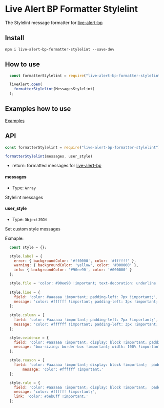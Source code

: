 # Live Alert BP Formatter Stylelint

The Stylelint message formatter for [live-alert-bp](https://github.com/Yuriy-Svetlov/live-alert-bp)


##  Install
```shell
npm i live-alert-bp-formatter-stylelint --save-dev
```

## How to use

```javascript
  const formatterStylelint = require("live-alert-bp-formatter-stylelint");

  liveAlert.open(
    formatterStylelint(MessagesStylelint)
  );
```

## Examples how to use

[Examples](https://github.com/Yuriy-Svetlov/live-alert-bp#examples)

## API

```javascript
const formatterStylelint = require("live-alert-bp-formatter-stylelint");

formatterStylelint(messages, user_style)
```

* return:  formatted messages for [live-alert-bp](https://github.com/Yuriy-Svetlov/live-alert-bp)

#### messages
* Type: `Array`

Stylelint messages

#### user_style
* Type: `ObjectJSON`

Set custom style messages

Exmaple:
```javascript
  const style = {};	

  style.label = {
	error: { backgroundColor: '#ff0000', color: '#ffffff' },
	warning: { backgroundColor: 'yellow', color: '#000000' },
	info: { backgroundColor: '#90ee90', color: '#000000' }
  };

  style.file = 'color: #90ee90 !important; text-decoration: underline !important;';
	
  style.line = {
	field: 'color: #aaaaaa !important; padding-left: 7px !important;', 
	message: 'color: #ffffff !important; padding-left: 3px !important;'
  };
	
  style.column = {
	field: 'color: #aaaaaa !important; padding-left: 7px !important;', 
	message: 'color: #ffffff !important; padding-left: 3px !important;'
  };

  style.evidence = {
	field: 'color: #aaaaaa !important; display: block !important; padding-bottom: 8px !important;', 
	message: 'box-sizing: border-box !important; width: 100% !important; overflow-x: auto !important; color: #ffffff !important; display: inline-block !important; border: dashed 1px #b9b9b9 !important; padding: 20px !important;'
  };

  style.reason = {
	field: 'color: #aaaaaa !important; display: block !important;  padding-top: 3px !important;', 
		message: 'color: #ffffff !important;'
  };	

  style.rule = {
	field: 'color: #aaaaaa !important; display: block !important;  padding-top: 3px !important;', 
	message: 'color: #ffffff !important;',
	link: 'color: #beb6ff !important;'
  };
```
